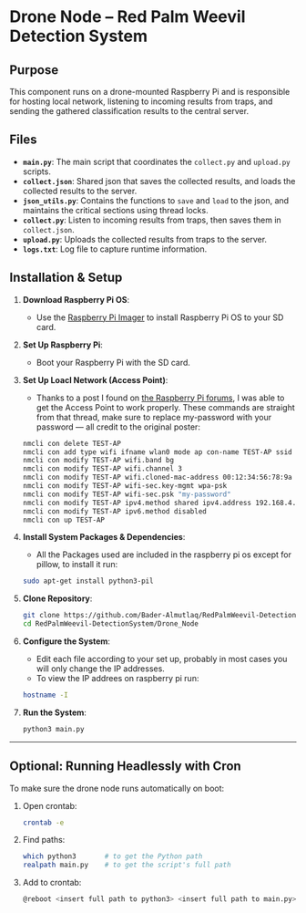 # Drone Node – Red Palm Weevil Detection System

## Purpose

This component runs on a drone-mounted Raspberry Pi and is responsible for hosting local network, listening to incoming results from traps, and sending the gathered classification results to the central server.

## Files

- **`main.py`**: The main script that coordinates the `collect.py` and `upload.py` scripts.
- **`collect.json`**: Shared json that saves the collected results, and loads the collected results to the server.
- **`json_utils.py`**: Contains the functions to `save` and `load` to the json, and maintains the critical sections using thread locks.
- **`collect.py`**: Listen to incoming results from traps, then saves them in `collect.json`.
- **`upload.py`**: Uploads the collected results from traps to the server.
- **`logs.txt`**: Log file to capture runtime information.

## Installation & Setup

1. **Download Raspberry Pi OS**:
   - Use the [Raspberry Pi Imager](https://www.raspberrypi.org/software/) to install Raspberry Pi OS to your SD card.

2. **Set Up Raspberry Pi**:
   - Boot your Raspberry Pi with the SD card.

3. **Set Up Loacl Network (Access Point)**:
   - Thanks to a post I found on [the Raspberry Pi forums](https://forums.raspberrypi.com/), I was able to get the Access Point to work properly. These commands are straight from that thread, make sure to replace my-password with your password — all credit to the original poster:

    ```bash
    nmcli con delete TEST-AP
    nmcli con add type wifi ifname wlan0 mode ap con-name TEST-AP ssid hotspot autoconnect false
    nmcli con modify TEST-AP wifi.band bg
    nmcli con modify TEST-AP wifi.channel 3
    nmcli con modify TEST-AP wifi.cloned-mac-address 00:12:34:56:78:9a
    nmcli con modify TEST-AP wifi-sec.key-mgmt wpa-psk
    nmcli con modify TEST-AP wifi-sec.psk "my-password"
    nmcli con modify TEST-AP ipv4.method shared ipv4.address 192.168.4.1/24
    nmcli con modify TEST-AP ipv6.method disabled
    nmcli con up TEST-AP
    ```

4. **Install System Packages & Dependencies**:
   - All the Packages used are included in the raspberry pi os except for pillow, to install it run:
   ```bash
   sudo apt-get install python3-pil
   ```

5. **Clone Repository**:
   ```bash
   git clone https://github.com/Bader-Almutlaq/RedPalmWeevil-DetectionSystem.git
   cd RedPalmWeevil-DetectionSystem/Drone_Node
   ```

6. **Configure the System**:
   - Edit each file according to your set up, probably in most cases you will only change the IP addresses.
   - To view the IP addrees on raspberry pi run:
   ```bash
   hostname -I
   ```

7. **Run the System**:
   ```bash
   python3 main.py
   ```

---

## Optional: Running Headlessly with Cron

To make sure the drone node runs automatically on boot:

1. Open crontab:
   ```bash
   crontab -e
   ```

2. Find paths:
   ```bash
   which python3       # to get the Python path
   realpath main.py    # to get the script's full path
   ```

3. Add to crontab:
   ```bash
   @reboot <insert full path to python3> <insert full path to main.py>
   ```
